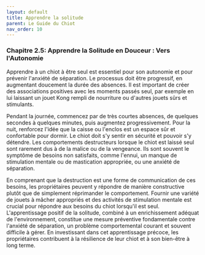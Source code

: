 ```yaml
---
layout: default
title: Apprendre la solitude
parent: Le Guide du Chiot
nav_order: 10
---
```


### **Chapitre 2.5: Apprendre la Solitude en Douceur : Vers l'Autonomie**

Apprendre à un chiot à être seul est essentiel pour son autonomie et pour prévenir l'anxiété de séparation. Le processus doit être progressif, en augmentant doucement la durée des absences. Il est important de créer des associations positives avec les moments passés seul, par exemple en lui laissant un jouet Kong rempli de nourriture ou d'autres jouets sûrs et stimulants.

Pendant la journée, commencez par de très courtes absences, de quelques secondes à quelques minutes, puis augmentez progressivement. Pour la nuit, renforcez l'idée que la caisse ou l'enclos est un espace sûr et confortable pour dormir. Le chiot doit s'y sentir en sécurité et pouvoir s'y détendre. Les comportements destructeurs lorsque le chiot est laissé seul sont rarement dus à de la malice ou de la vengeance. Ils sont souvent le symptôme de besoins non satisfaits, comme l'ennui, un manque de stimulation mentale ou de mastication appropriée, ou une anxiété de séparation.

En comprenant que la destruction est une forme de communication de ces besoins, les propriétaires peuvent y répondre de manière constructive plutôt que de simplement réprimander le comportement. Fournir une variété de jouets à mâcher appropriés et des activités de stimulation mentale est crucial pour répondre aux besoins du chiot lorsqu'il est seul. L'apprentissage positif de la solitude, combiné à un enrichissement adéquat de l'environnement, constitue une mesure préventive fondamentale contre l'anxiété de séparation, un problème comportemental courant et souvent difficile à gérer. En investissant dans cet apprentissage précoce, les propriétaires contribuent à la résilience de leur chiot et à son bien-être à long terme. 